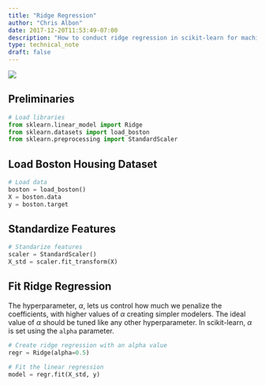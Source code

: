 ```yaml
---
title: "Ridge Regression"
author: "Chris Albon"
date: 2017-12-20T11:53:49-07:00
description: "How to conduct ridge regression in scikit-learn for machine learning in Python."
type: technical_note
draft: false
---
```

<a alt="Ridge Regression" href="https://machinelearningflashcards.com">
    <img src="/images/machine_learning_flashcards/Ridge_Regression_print.png" class="flashcard center-block">
</a>

## Preliminaries


```python
# Load libraries
from sklearn.linear_model import Ridge
from sklearn.datasets import load_boston
from sklearn.preprocessing import StandardScaler
```

## Load Boston Housing Dataset


```python
# Load data
boston = load_boston()
X = boston.data
y = boston.target
```

## Standardize Features


```python
# Standarize features
scaler = StandardScaler()
X_std = scaler.fit_transform(X)
```

## Fit Ridge Regression

The hyperparameter, $\alpha$, lets us control how much we penalize the coefficients, with higher values of $\alpha$ creating simpler modelers. The ideal value of $\alpha$ should be tuned like any other hyperparameter. In scikit-learn, $\alpha$ is set using the `alpha` parameter.


```python
# Create ridge regression with an alpha value
regr = Ridge(alpha=0.5)

# Fit the linear regression
model = regr.fit(X_std, y)
```
